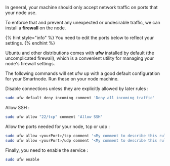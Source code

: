 In general, your machine should only accept network traffic on ports that your node use.  

To enforce that and prevent any unexpected or undesirable traffic, we can install a **firewall** on the node.

{% hint style="info" %} You need to edit the ports below to reflect your settings. {% endhint %}

Ubuntu and other distributions comes with **ufw** installed by default (the uncomplicated firewall), which is a convenient utility for managing your node's firewall settings.

The following commands will set ufw up with a good default configuration for your Smartnode. Run these on your node machine.

Disable connections unless they are explicitly allowed by later rules :
```bash
sudo ufw default deny incoming comment 'Deny all incoming traffic'
```

Allow SSH :
```bash
sudo ufw allow "22/tcp" comment 'Allow SSH'
```

Allow the ports needed for your node, tcp or udp :
```bash
sudo ufw allow <yourPort>/tcp comment '<My comment to describe this rule>'
sudo ufw allow <yourPort>/udp comment '<My comment to describe this rule>'
```

Finally, you need to enable the service :
```bash
sudo ufw enable
```